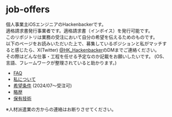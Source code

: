 # job-offers

個人事業主iOSエンジニアのHackenbackerです。<br>
適格請求書発行事業者です。適格請求書（インボイス）を発行可能です。<br>
このリポジトリは業務の受注において自分の希望を伝えるためのものです。<br>
以下のページをお読みいただいた上で、募集しているポジションと私がマッチすると感じたら、X(Twitter) [@HK_Hackenbacker](https://twitter.com/HK_Hackenbacker)のDMまでご連絡ください。<br>
その際はどんな仕事・工程を任せる予定なのか記載をお願いしたいです。
(OS、言語、フレームワークが整理されていると助かります。)

- [FAQ](https://github.com/hackenbacker/job-offers/blob/main/files/faq.md)
- [私について](https://github.com/hackenbacker/job-offers/blob/main/files/about_me.md)
- [希望条件](https://github.com/hackenbacker/job-offers/blob/main/files/preffered_conditions.md) (2024/07〜受注可)
- [略歴](https://github.com/hackenbacker/job-offers/blob/main/files/work_experience.md)
- [保有技術](https://github.com/hackenbacker/job-offers/blob/main/files/skill_set.md)

※人材派遣業の方からの連絡はお断りさせてください。

